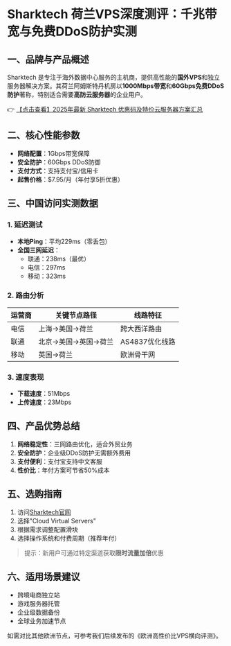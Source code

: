 # Sharktech 荷兰VPS深度测评：千兆带宽与免费DDoS防护实测

## 一、品牌与产品概述

Sharktech 是专注于海外数据中心服务的主机商，提供高性能的**国外VPS**和独立服务器解决方案。其荷兰阿姆斯特丹机房以**1000Mbps带宽**和**60Gbps免费DDoS防护**著称，特别适合需要**高防云服务器**的企业用户。

👉 [【点击查看】2025年最新 Sharktech 优惠码及特价云服务器方案汇总](https://bit.ly/Sharktech)

## 二、核心性能参数

- **网络配置**：1Gbps带宽保障
- **安全防护**：60Gbps DDoS防御
- **支付方式**：支持支付宝/信用卡
- **起售价格**：$7.95/月（年付享5折优惠）

## 三、中国访问实测数据

### 1. 延迟测试
- **本地Ping**：平均229ms（零丢包）
- **全国三网延迟**：
  - 联通：238ms（最优）
  - 电信：297ms 
  - 移动：323ms

### 2. 路由分析
| 运营商 | 关键节点路径               | 线路特征       |
|--------|----------------------------|----------------|
| 电信   | 上海→美国→荷兰             | 跨大西洋路由   |
| 联通   | 北京→美国→英国→荷兰        | AS4837优化线路 |
| 移动   | 英国→荷兰                  | 欧洲骨干网     |

### 3. 速度表现
- **下载速度**：51Mbps
- **上传速度**：23Mbps

## 四、产品优势总结

1. **网络稳定性**：三网路由优化，适合外贸业务
2. **安全防护**：企业级DDoS防护无需额外费用
3. **支付便利**：支付宝支持中文客服
4. **性价比**：年付方案可节省50%成本

## 五、选购指南

1. 访问[Sharktech官网](https://bit.ly/Sharktech)
2. 选择"Cloud Virtual Servers"
3. 根据需求调整配置滑块
4. 选择操作系统和付费周期（推荐年付）

> 提示：新用户可通过特定渠道获取**限时流量加倍**优惠

## 六、适用场景建议

- 跨境电商独立站
- 游戏服务器托管
- 企业级数据备份
- 全球业务加速节点

如需对比其他欧洲节点，可参考我们后续发布的《欧洲高性价比VPS横向评测》。